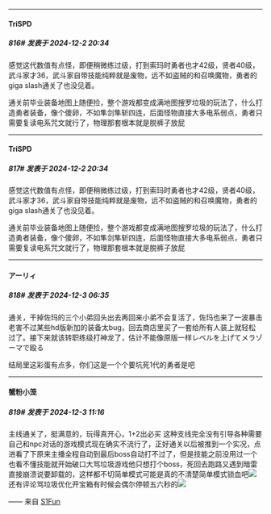 ﻿
*****

####  TriSPD  
##### 816#       发表于 2024-12-2 20:34

感觉这代数值有点怪，即便稍微练过级，打到索玛时勇者也才42级，贤者40级，武斗家才36，武斗家自带技能纯粹就是废物，远不如盗贼的和召唤魔物，勇者的giga slash通关了也没见着。

通关前毕业装备地图上随便捡，整个游戏都变成满地图搜罗垃圾的玩法了，什么打造勇者装备，像个傻卵，不如隼剑隼斩四连，后面怪物直接大多电系弱点，勇者只需要复读电系咒文就行了，物理那套根本就是脱裤子放屁


*****

####  TriSPD  
##### 817#       发表于 2024-12-2 20:34

感觉这代数值有点怪，即便稍微练过级，打到索玛时勇者也才42级，贤者40级，武斗家才36，武斗家自带技能纯粹就是废物，远不如盗贼的和召唤魔物，勇者的giga slash通关了也没见着。

通关前毕业装备地图上随便捡，整个游戏都变成满地图搜罗垃圾的玩法了，什么打造勇者装备，像个傻卵，不如隼剑隼斩四连，后面怪物直接大多电系弱点，勇者只需要复读电系咒文就行了，物理那套根本就是脱裤子放屁

*****

####  アーリィ  
##### 818#       发表于 2024-12-3 06:35

通关，干掉佐玛的三个小弟回头出去再回来小弟不会复活了，佐玛也来了一波暴击老害不过某些hd版新加的装备太bug，回去商店里买了一套给所有人装上就轻松过了。接下来就该转职练级打神龙了，估计不能像原版一样レベルを上げてメラゾーマで殴る

结局里这彩蛋有点多，你们这是一个个要坑死1代的勇者是吧


*****

####  蟹粉小笼  
##### 819#       发表于 2024-12-3 11:16

主线通关了，挺满意的，玩得真开心，1+2出必买
这种支线完全没有引导各种需要自己和npc对话的游戏模式现在确实不流行了，正好通关以后被推到一个实况，点进看了下原来主播全程自动到最后boss自动打不过了，但是技能之前没用过一个也看不懂技能就开始破口大骂垃圾游戏他只想打个boss，死回去跑路又遇到暗雷直接崩溃说要卸载的，这样都不切简单模式可能是真的不清楚简单模式锁血吧<img src="https://static.saraba1st.com/image/smiley/face2017/009.gif" referrerpolicy="no-referrer">还有评论骂垃圾优化开宝箱有时候会偶尔停顿五六秒的<img src="https://static.saraba1st.com/image/smiley/face2017/226.png" referrerpolicy="no-referrer">

—— 来自 [S1Fun](https://s1fun.koalcat.com)

